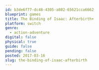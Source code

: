 ```yaml
---
id: b3de6f77-dc48-4305-a802-65621cca6662
blueprint: games
title: The Binding of Isaac: Afterbirth+
platform: switch
genre:
  - action-adventure
digital: false
physical: true
guide: false
pending: false
posted: 2017-03-16
slug: the-binding-of-isaac-afterbirth
---
```

